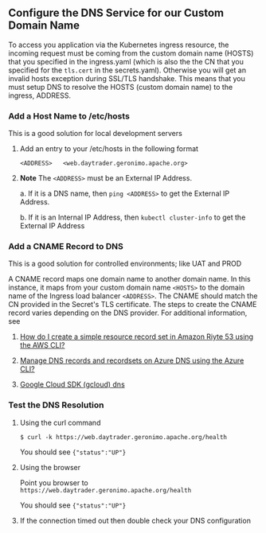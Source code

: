 ## Configure the DNS Service for our Custom Domain Name

To access you application via the Kubernetes ingress resource, the incoming request must be coming from the custom domain name (HOSTS) that you specified in the ingress.yaml (which is also the the CN that you specified for the `tls.cert` in the secrets.yaml). Otherwise you will get an invalid hosts exception during SSL/TLS handshake. This means that you must setup DNS to resolve the HOSTS (custom domain name) to the ingress, ADDRESS. 
    

### Add a Host Name to /etc/hosts

This is a good solution for local development servers

1.  Add an entry to your /etc/hosts in the following format
    
    `<ADDRESS>   <web.daytrader.geronimo.apache.org>`
        
2.  **Note** The `<ADDRESS>` must be an External IP Address. 
        
    a.  If it is a DNS name, then `ping <ADDRESS>` to get the External IP Address.
         
    b.  If it is an Internal IP Address, then `kubectl cluster-info` to get the External IP Address


### Add a CNAME Record to DNS

This is a good solution for controlled environments; like UAT and PROD
    
A CNAME record maps one domain name to another domain name. In this instance, it maps from your custom domain name `<HOSTS>` to the domain name  of the Ingress load balancer `<ADDRESS>`. The CNAME should match the CN provided in the Secret's TLS certificate. The steps to create the CNAME record varies depending on the DNS provider. For additional information, see

1.  [How do I create a simple resource record set in Amazon Riyte 53 using the AWS CLI?](https://aws.amazon.com/premiumsupport/knowledge-center/simple-resourcehttps://aws.amazon.com/premiumsupport/knowledge-center/simple-resource-record-route53-cli/)


2.  [Manage DNS records and recordsets on Azure DNS using the Azure CLI?](https://docs.microsoft.com/en-us/azure/dns/dns-operations-recordsets-cli/)

3.  [Google Cloud SDK (gcloud) dns](https://cloud.google.com/sdk/gcloud/reference/dns/)


### Test the DNS Resolution
    
1.  Using the curl command
                
    `$ curl -k https://web.daytrader.geronimo.apache.org/health`

    You should see `{"status":"UP"}` 

2.  Using the browser
       
    Point you browser to `https://web.daytrader.geronimo.apache.org/health`

    You should see `{"status":"UP"}` 

3.  If the connection timed out then double check your DNS configuration


